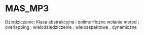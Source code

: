 # MAS_MP3
Dziedziczenie: Klasa abstrakcyjna i polimorficzne wołanie metod ; overlapping ; wielodziedziczenie ; wieloaspektowe ; dynamiczne 

